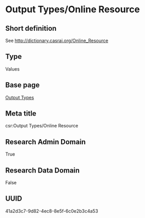# Output Types/Online Resource
## Short definition
See http://dictionary.casrai.org/Online_Resource
## Type
Values
## Base page
[Output Types](../../Picklists/Output%20Types.md)
## Meta title
csr:Output Types/Online Resource
## Research Admin Domain
True
## Research Data Domain
False
## UUID
41a2d3c7-9d82-4ec8-8e5f-6c0e2b3c4a53

